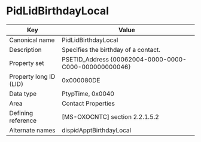 # PidLidBirthdayLocal

| Key | Value |
|---|---|
| Canonical name | PidLidBirthdayLocal |
| Description | Specifies the birthday of a contact. |
| Property set | PSETID_Address {00062004-0000-0000-C000-000000000046} |
| Property long ID (LID) | 0x000080DE |
| Data type | PtypTime, 0x0040 |
| Area | Contact Properties |
| Defining reference | [MS-OXOCNTC] section 2.2.1.5.2 |
| Alternate names | dispidApptBirthdayLocal |
